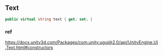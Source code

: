 ## Text

```cs
public virtual string text { get; set; }
```




### ref 
https://docs.unity3d.com/Packages/com.unity.ugui@2.0/api/UnityEngine.UI.Text.html#constructors

